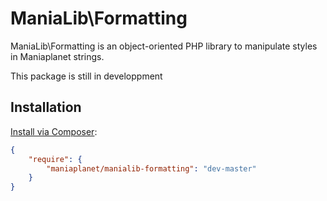 ManiaLib\Formatting
===================================================
ManiaLib\Formatting is an object-oriented PHP library to manipulate styles in Maniaplanet strings.

This package is still in developpment

Installation
-----------------------------

[Install via Composer](https://getcomposer.org/):

```JSON
{
	"require": {
        "maniaplanet/manialib-formatting": "dev-master"
    }
}
```
